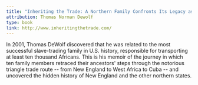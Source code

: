 ```yaml
---
title: "Inheriting the Trade: A Northern Family Confronts Its Legacy as the Largest Slave-Trading Dynasty in U.S. History"
attribution: Thomas Norman Dewolf
type: book
link: http://www.inheritingthetrade.com/
---
```


In 2001, Thomas DeWolf discovered that he was related to the most successful slave-trading family in U.S. history, responsible for transporting at least ten thousand Africans. This is his memoir of the journey in which ten family members retraced their ancestors' steps through the notorious triangle trade route -- from New England to West Africa to Cuba -- and uncovered the hidden history of New England and the other northern states.

